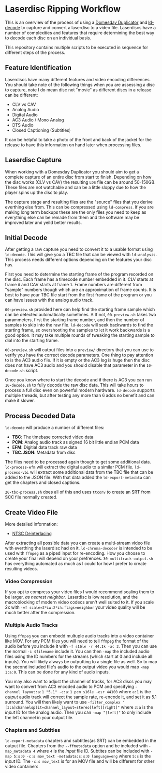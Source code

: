 # Laserdisc Ripping Workflow
This is an overview of the process of using a 
[Domesday Duplicator](https://github.com/simoninns/DomesdayDuplicator) and
[ld-decode](https://github.com/happycube/ld-decode) 
to capture and convert a laserdisc to a video file. Laserdiscs
have a number of complexities and features that require determining the
best way to decode each disc on an individual basis.

This repository contains multiple scripts to be executed in sequence
for different steps of the process.

## Feature Identification

Laserdiscs have many different features and video encoding differences.
You should take note of the following things when you are assessing a 
disc to capture, note I do mean disc not "movie" as different discs in
a release can be different:  
  
 - CLV vs CAV
 - Analog Audio
 - Digital Audio
 - AC3 Audio / Mono Analog
 - DTS Audio
 - Closed Captioning (Subtitles)

It can be helpful to take a photo of the front and back of the jacket for
the release to have this information on hand later when processing files.

## Laserdisc Capture

When working with a Domesday Duplicator you should aim to get a complete
capture of an entire disc from start to finish. Depending on how the disc
works (CLV vs CAV) the resulting `LDS` file can be around 50-150GB. These
files are not watchable and can be a little sloppy due to how the player
spins up the disc to play.

The capture stage and resulting files are the "source" files that you 
derive everthing else from. This can be compressed using `ld-compress`.
If you are making long term backups these are the only files you need
to keep as everything else can be remade from them and the software may
be improved later and yeild better results.


## Initial Decode

After getting a raw capture you need to convert it to a usable format 
using `ld-decode`. This will give you a TBC file that can be viewed with
`ld-analysis`. This process needs different options depending on the 
features your disc has.

First you need to determine the starting frame of the program recorded on
the disc. Each frame has a timecode number embedded in it. CLV starts at
frame `0` and CAV starts at frame `1`. Frame numbers are different from 
"sample" numbers though which are an approximation of frame counts. It 
is best to have your TBC file start from the first frame of the program
or you can have issues with the analog audio track.

`00-preview.sh` provided here can help find the starting frame sample which 
can be  detected automatically sometimes. A If not, `00-preview.sh` takes two 
parammeters, first the starting frame number, and then the number of samples
to skip into the raw file. `ld-decode` will seek backwards to find the starting
frame, so overshooting the samples to let it work backwards is a good option.
It may take multiple rounds of tweaking the starting sample to dial into the
starting frame.

`00-preview.sh` will output files into a `preview/` directory that you can
use to verify you have the correct decode parameters. One thing to pay 
attention to is the AC3 audio file. If it is empty or the AC3 log is huge then
the disc does not have AC3 audio and you should disable that parameter in the
`10-decode.sh` script.

Once you know where to start the decode and if there is AC3 you can run 
`10-decode.sh` to fully decode the raw disc data. This will take hours to 
process a full disc even on powerful modern hardware. `ld-decode` supports
multiple threads, but after testing any more than 6 adds no benefit and can 
make it slower.

## Process Decoded Data

`ld-decode` will produce a number of different files:  

 - **TBC**: The timebase corrected video data
 - **PCM**: Analog audio track as signed 16 bit little endian PCM data
 - **EFM**: Digitial data track raw data
 - **TBC.JSON**: Metadata from disc

The files need to be processed again though to get some additional data.
`ld-process-efm` will extract the digital audio to a similar PCM file.
`ld-process-vbi` will extract some additional data from the TBC file that can
be added to the JSON file. With that data added the `ld-export-metadata` can 
get the chapters and closed captions.

`20-tbc-process.sh` does all of this and uses `ttconv` to create an SRT from
SCC file normally created.

## Create Video File

More detailed information:  

 - [NTSC Deinterlacing](https://github.com/happycube/ld-decode/wiki/Creating-video-from-NTSC-decodes)

After extracting all possible data you can create a multi-stream video file
with everthing the laserdisc had on it. `ld-chroma-decoder` is intended to be
used with `ffmpeg` as a piped input for re-encoding. How you choose to create 
your final will depend on your prefrences. `30-multitrack-output.sh` has 
everything automated as much as I could for how I prefer to create resulting 
videos.

### Video Compression

If you opt to compress your video files I would recommend scaling them to be
larger, *as nearest neighbor*. Laserdisc is low resolution, and the 
macroblocking of modern video codecs aren't well suited to it. If you scale
2x with `-vf scale=2*iw:2*ih:flags=neighbor` your video quality will be much 
better after the compression.


### Multiple Audio Tracks

Using `ffmpeg` you can embedd multuple audio tracks into a video container 
like MOV. For any PCM files you will need to tell `ffmpeg` the format of the
audio before you include it with `-f s16le -r 44.1k -ac 2`. Then you can use
the normal `-i $filename` include it. You can then `-map` the included audio 
files using the ID numbers for the streams (which start at 0 and include all 
inputs). You will likely always be outputting to a single file as well. So to
map the second included file's audio to the output video you would map 
`-map 1:a:0`. This can be done for any kind of audio inputs.
  
You may also want to adjust the channel of tracks, for AC3 discs you may want
to convert from AC3 encoded audio to PCM and specifying 
`-channel_layout:a:1 "5.1" -c:a:1 pcm_s16le -osr 44100` where `a:1` is the 
*output* audio track will correct the sample rate, re-encode it, and set it as
5.1 surround. You will then likely want to use 
`-filter_complex "[3:a]channelsplit=channel_layout=stereo[left][right]"` 
where `3:a` is the *input* ID for the analog audio. Then you can 
`-map "[left]"` to only include the left channel in your output file.

### Chapters and Subtitles

`ld-export-metadata` chapters and subtitles(as SRT) can be embedded in the 
output file. Chapters from the `--ffmetadata` option and be included with
`-map_metadata 4` where `4` is the *input* file ID. Subtites can be included
with `-map 5:s:0 -c:s mov_text -metadata:s:s:0 language=eng` where `5:s` is 
the *input* ID. The `-c:s mov_text` is for an MOV file and will be different 
for other video containers.